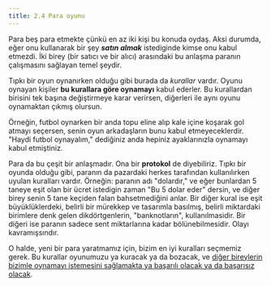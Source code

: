 ```yaml
---
title: 2.4 Para oyunu
---
```


Para beş para etmekte çünkü en az iki kişi bu konuda oydaş.  Aksi
durumda, eğer onu kullanarak bir şey _**satın almak**_ istediginde
kimse onu kabul etmezdi.  İki birey (bir satıcı ve bir alıcı)
arasındaki bu anlaşma paranın çalışmasını sağlayan temel şeydir.

Tıpkı bir oyun oynanırken olduğu gibi burada da _kurallar_ vardır.
Oyunu oynayan kişiler **bu kurallara göre oynamayı** kabul ederler.
Bu kurallardan birisini tek başına değiştirmeye karar verirsen,
diğerleri ile aynı oyunu oynamaktan çıkmış olursun.

Örneğin, futbol oynarken bir anda topu eline alıp kale içine koşarak
gol atmayı seçersen, senin oyun arkadaşların bunu kabul
etmeyeceklerdir.  "Haydi futbol oynayalım," dediğiniz anda hepiniz
ayaklarınızla oynamayı kabul etmiştiniz.

Para da bu çeşit bir anlaşmadır.  Ona bir **protokol** de diyebiliriz.
Tıpkı bir oyunda olduğu gibi, paranın da pazardaki herkes tarafından
kullanılırken uyulan kuralları vardır.  Örneğin: paranın adı
"dolardır," ve eğer bunlardan 5 taneye eşit olan bir ücret istedigin
zaman "Bu 5 dolar eder" dersin, ve diğer birey senin 5 tane keçiden
falan bahsetmediğini anlar.  Bir diğer kural ise eşit büyüklüklerdeki,
belirli bir mürekkep ve tasarımla basılmış, belirli miktardaki
birimlere denk gelen dikdörtgenlerin, "banknotların", kullanılmasidir.
Bir diğeri ise paranın sadece sent miktarlarına kadar
bölünebilmesidir.  Olayı kavramışsındır.

O halde, yeni bir para yaratmamız için, bizim en iyi kuralları
seçmemiz gerek.  Bu kurallar oyunumuzu ya kuracak ya da bozacak, ve
[diğer bireylerin bizimle oynamayı istemesini sağlamakta ya başarılı
olacak ya da başarısız olacak](2.05_value_vs_price.md).

